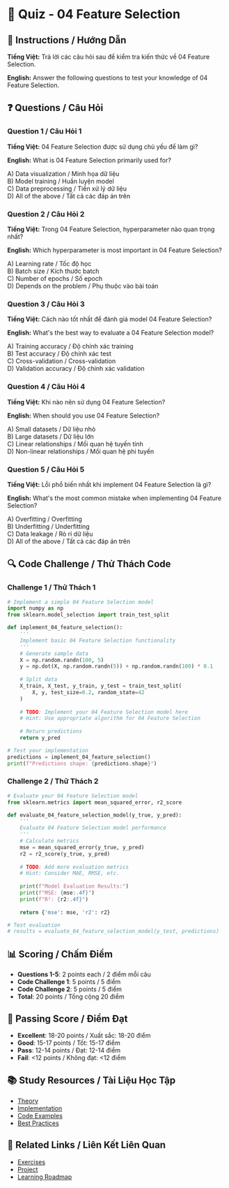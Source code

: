 # 🧠 Quiz - 04 Feature Selection

## 📝 Instructions / Hướng Dẫn

**Tiếng Việt:** Trả lời các câu hỏi sau để kiểm tra kiến thức về 04 Feature Selection.

**English:** Answer the following questions to test your knowledge of 04 Feature Selection.

## ❓ Questions / Câu Hỏi

### Question 1 / Câu Hỏi 1
**Tiếng Việt:** 04 Feature Selection được sử dụng chủ yếu để làm gì?

**English:** What is 04 Feature Selection primarily used for?

A) Data visualization / Minh họa dữ liệu  
B) Model training / Huấn luyện model  
C) Data preprocessing / Tiền xử lý dữ liệu  
D) All of the above / Tất cả các đáp án trên

### Question 2 / Câu Hỏi 2
**Tiếng Việt:** Trong 04 Feature Selection, hyperparameter nào quan trọng nhất?

**English:** Which hyperparameter is most important in 04 Feature Selection?

A) Learning rate / Tốc độ học  
B) Batch size / Kích thước batch  
C) Number of epochs / Số epoch  
D) Depends on the problem / Phụ thuộc vào bài toán

### Question 3 / Câu Hỏi 3
**Tiếng Việt:** Cách nào tốt nhất để đánh giá model 04 Feature Selection?

**English:** What's the best way to evaluate a 04 Feature Selection model?

A) Training accuracy / Độ chính xác training  
B) Test accuracy / Độ chính xác test  
C) Cross-validation / Cross-validation  
D) Validation accuracy / Độ chính xác validation

### Question 4 / Câu Hỏi 4
**Tiếng Việt:** Khi nào nên sử dụng 04 Feature Selection?

**English:** When should you use 04 Feature Selection?

A) Small datasets / Dữ liệu nhỏ  
B) Large datasets / Dữ liệu lớn  
C) Linear relationships / Mối quan hệ tuyến tính  
D) Non-linear relationships / Mối quan hệ phi tuyến

### Question 5 / Câu Hỏi 5
**Tiếng Việt:** Lỗi phổ biến nhất khi implement 04 Feature Selection là gì?

**English:** What's the most common mistake when implementing 04 Feature Selection?

A) Overfitting / Overfitting  
B) Underfitting / Underfitting  
C) Data leakage / Rò rỉ dữ liệu  
D) All of the above / Tất cả các đáp án trên

## 🔍 Code Challenge / Thử Thách Code

### Challenge 1 / Thử Thách 1
```python
# Implement a simple 04 Feature Selection model
import numpy as np
from sklearn.model_selection import train_test_split

def implement_04_feature_selection():
    '''
    Implement basic 04 Feature Selection functionality
    '''
    # Generate sample data
    X = np.random.randn(100, 5)
    y = np.dot(X, np.random.randn(5)) + np.random.randn(100) * 0.1
    
    # Split data
    X_train, X_test, y_train, y_test = train_test_split(
        X, y, test_size=0.2, random_state=42
    )
    
    # TODO: Implement your 04 Feature Selection model here
    # Hint: Use appropriate algorithm for 04 Feature Selection
    
    # Return predictions
    return y_pred

# Test your implementation
predictions = implement_04_feature_selection()
print(f"Predictions shape: {predictions.shape}")
```

### Challenge 2 / Thử Thách 2
```python
# Evaluate your 04 Feature Selection model
from sklearn.metrics import mean_squared_error, r2_score

def evaluate_04_feature_selection_model(y_true, y_pred):
    '''
    Evaluate 04 Feature Selection model performance
    '''
    # Calculate metrics
    mse = mean_squared_error(y_true, y_pred)
    r2 = r2_score(y_true, y_pred)
    
    # TODO: Add more evaluation metrics
    # Hint: Consider MAE, RMSE, etc.
    
    print(f"Model Evaluation Results:")
    print(f"MSE: {mse:.4f}")
    print(f"R²: {r2:.4f}")
    
    return {'mse': mse, 'r2': r2}

# Test evaluation
# results = evaluate_04_feature_selection_model(y_test, predictions)
```

## 📊 Scoring / Chấm Điểm

- **Questions 1-5**: 2 points each / 2 điểm mỗi câu
- **Code Challenge 1**: 5 points / 5 điểm
- **Code Challenge 2**: 5 points / 5 điểm
- **Total**: 20 points / Tổng cộng 20 điểm

## 🎯 Passing Score / Điểm Đạt

- **Excellent**: 18-20 points / Xuất sắc: 18-20 điểm
- **Good**: 15-17 points / Tốt: 15-17 điểm  
- **Pass**: 12-14 points / Đạt: 12-14 điểm
- **Fail**: <12 points / Không đạt: <12 điểm

## 📚 Study Resources / Tài Liệu Học Tập

- [Theory](./THEORY_04_feature_selection.md)
- [Implementation](./IMPLEMENTATION_04_feature_selection.md)
- [Code Examples](./CODE_EXAMPLES_04_feature_selection.md)
- [Best Practices](./BEST_PRACTICES_04_feature_selection.md)

## 🔗 Related Links / Liên Kết Liên Quan

- [Exercises](./EXERCISES_04_feature_selection.md)
- [Project](./PROJECT_04_feature_selection.md)
- [Learning Roadmap](./LEARNING_ROADMAP_04_feature_selection.md)
